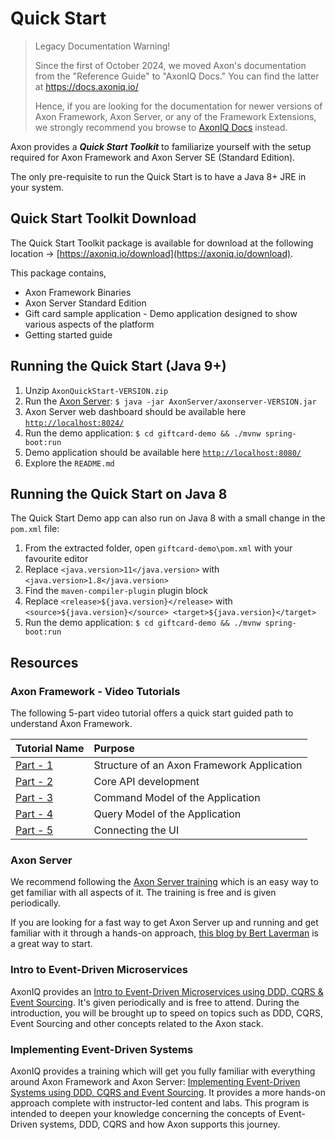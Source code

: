 # Quick Start

> Legacy Documentation Warning!
>
> Since the first of October 2024, we moved Axon's documentation from the "Reference Guide" to "AxonIQ Docs."
> You can find the latter at https://docs.axoniq.io/
>
> Hence, if you are looking for the documentation for newer versions of Axon Framework, Axon Server, or any of the Framework Extensions, we strongly recommend you browse to [AxonIQ Docs](https://docs.axoniq.io/) instead.

Axon provides a _**Quick Start Toolkit**_ to familiarize yourself with the setup required for Axon Framework and Axon Server SE \(Standard Edition\).

The only pre-requisite to run the Quick Start is to have a Java 8+ JRE in your system.

## Quick Start Toolkit Download

The Quick Start Toolkit package is available for download at the following location -&gt; [https://axoniq.io/download](https://axoniq.io/download).

This package contains,

* Axon Framework Binaries
* Axon Server Standard Edition
* Gift card sample application - Demo application designed to show various aspects of the platform
* Getting started guide

## Running the Quick Start \(Java 9+\)

1. Unzip `AxonQuickStart-VERSION.zip`
2. Run the [Axon Server](../axon-server-introduction.md): `$ java -jar AxonServer/axonserver-VERSION.jar`
3. Axon Server web dashboard should be available here [`http://localhost:8024/`](http://localhost:8024/)
4. Run the demo application: `$ cd giftcard-demo && ./mvnw spring-boot:run`
5. Demo application should be available here [`http://localhost:8080/`](http://localhost:8080/)
6. Explore the `README.md`

## Running the Quick Start on Java 8

The Quick Start Demo app can also run on Java 8 with a small change in the `pom.xml` file:

1. From the extracted folder, open `giftcard-demo\pom.xml` with your favourite editor
2. Replace `<java.version>11</java.version>` with `<java.version>1.8</java.version>`
3. Find the `maven-compiler-plugin` plugin block
4. Replace `<release>${java.version}</release>` with `<source>${java.version}</source> <target>${java.version}</target>`
5. Run the demo application: `$ cd giftcard-demo && ./mvnw spring-boot:run`

## Resources

### Axon Framework - Video Tutorials

The following 5-part video tutorial offers a quick start guided path to understand Axon Framework.

| Tutorial Name                                           | Purpose                                    |
|:--------------------------------------------------------|:-------------------------------------------|
| [Part - 1](https://www.youtube.com/watch?v=tqn9p8Duy54) | Structure of an Axon Framework Application |
| [Part - 2](https://www.youtube.com/watch?v=vnCxjWZrrk0) | Core API development                       |
| [Part - 3](https://www.youtube.com/watch?v=7oy4w5THFEU) | Command Model of the Application           |
| [Part - 4](https://www.youtube.com/watch?v=jS1vfc5EohM) | Query Model of the Application             |
| [Part - 5](https://www.youtube.com/watch?v=lxonQnu1txQ) | Connecting the UI                          |

### Axon Server

We recommend following the [Axon Server training](https://www.axoniq.io/training/axon-server-training) which is an easy way to get familiar with all aspects of it.
The training is free and is given periodically.

If you are looking for a fast way to get Axon Server up and running and get familiar with it through a hands-on approach, 
[this blog by Bert Laverman](https://axoniq.io/blog-overview/running-axon-server) is a great way to start.

### Intro to Event-Driven Microservices

AxonIQ provides an [Intro to Event-Driven Microservices using DDD, CQRS & Event Sourcing](https://www.axoniq.io/training/intro-to-event-driven-microservices). 
It's given periodically and is free to attend. During the introduction, you will be brought up to speed on topics such as DDD, CQRS, Event Sourcing and other concepts related to the Axon stack.

### Implementing Event-Driven Systems

AxonIQ provides a training which will get you fully familiar with everything around Axon Framework and Axon Server:
[Implementing Event-Driven Systems using DDD, CQRS and Event Sourcing](https://www.axoniq.io/training/axon-training).
It provides a more hands-on approach complete with instructor-led content and labs. 
This program is intended to deepen your knowledge concerning the concepts of Event-Driven systems, DDD, CQRS and how Axon supports this journey.


